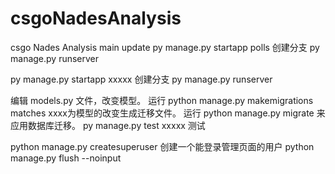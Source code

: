 # csgoNadesAnalysis
csgo Nades Analysis
main update
py manage.py startapp polls 创建分支
py manage.py runserver

py manage.py startapp xxxxx 创建分支
py manage.py runserver


编辑 models.py 文件，改变模型。
运行 python manage.py makemigrations matches xxxx为模型的改变生成迁移文件。
运行 python manage.py migrate 来应用数据库迁移。
py manage.py test xxxxx    测试

python manage.py createsuperuser 创建一个能登录管理页面的用户
python manage.py flush --noinput